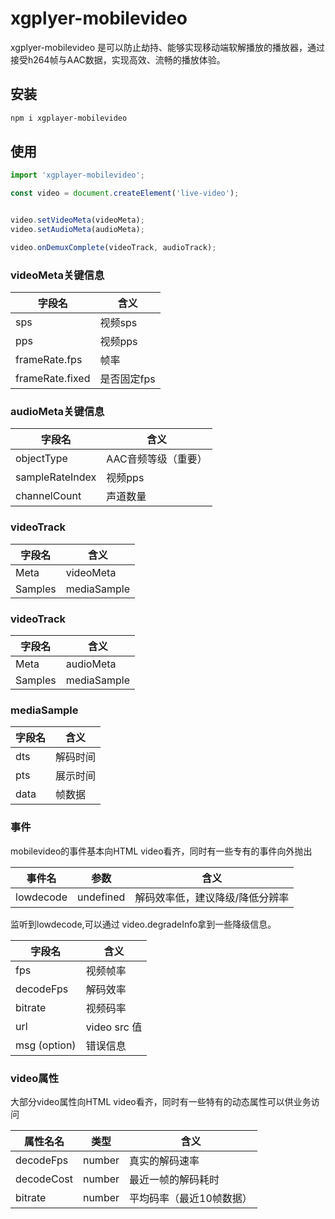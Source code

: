 # xgplyer-mobilevideo

xgplyer-mobilevideo 是可以防止劫持、能够实现移动端软解播放的播放器，通过接受h264帧与AAC数据，实现高效、流畅的播放体验。

## 安装

```bash
npm i xgplayer-mobilevideo 
```

## 使用

```js
import 'xgplayer-mobilevideo';

const video = document.createElement('live-video');


video.setVideoMeta(videoMeta);
video.setAudioMeta(audioMeta);

video.onDemuxComplete(videoTrack, audioTrack);

```

### videoMeta关键信息

| 字段名          | 含义        |
| --------------- | ----------- |
| sps             | 视频sps     |
| pps             | 视频pps     |
| frameRate.fps   | 帧率        |
| frameRate.fixed | 是否固定fps |

### audioMeta关键信息

| 字段名          | 含义                |
| --------------- | ------------------- |
| objectType      | AAC音频等级（重要） |
| sampleRateIndex | 视频pps             |
| channelCount    | 声道数量            |

### videoTrack

| 字段名  | 含义        |
| ------- | ----------- |
| Meta    | videoMeta   |
| Samples | mediaSample |

### videoTrack

| 字段名  | 含义        |
| ------- | ----------- |
| Meta    | audioMeta   |
| Samples | mediaSample |

### mediaSample

| 字段名 | 含义     |
| ------ | -------- |
| dts    | 解码时间 |
| pts    | 展示时间 |
| data   | 帧数据   |

### 事件
mobilevideo的事件基本向HTML video看齐，同时有一些专有的事件向外抛出


| 事件名 | 参数 | 含义 |
| ------ | -------- | -----|
| lowdecode  | undefined | 解码效率低，建议降级/降低分辨率 |

监听到lowdecode,可以通过 video.degradeInfo拿到一些降级信息。

| 字段名 | 含义     |
| ------ | -------- |
| fps    | 视频帧率 |
| decodeFps    | 解码效率 |
| bitrate   | 视频码率   |
| url | video src 值|
|msg (option)| 错误信息 |


### video属性
大部分video属性向HTML video看齐，同时有一些特有的动态属性可以供业务访问

| 属性名名 | 类型 | 含义 |
| ------ | -------- | ----- |
| decodeFps  | number | 真实的解码速率 |
| decodeCost | number | 最近一帧的解码耗时 |
| bitrate | number | 平均码率（最近10帧数据） |

